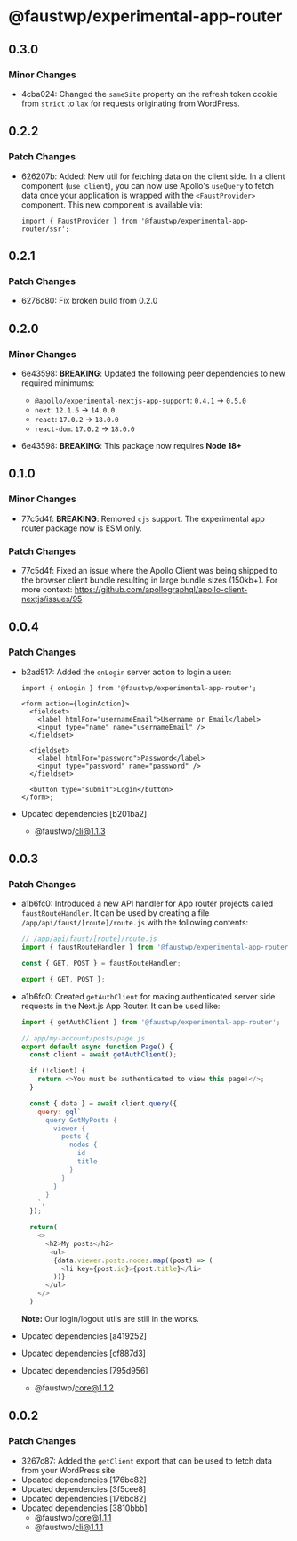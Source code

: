 # @faustwp/experimental-app-router

## 0.3.0

### Minor Changes

- 4cba024: Changed the `sameSite` property on the refresh token cookie from `strict` to `lax` for requests originating from WordPress.

## 0.2.2

### Patch Changes

- 626207b: Added: New util for fetching data on the client side. In a client component (`use client`), you can now use Apollo's `useQuery` to fetch data once your application is wrapped with the `<FaustProvider>` component. This new component is available via:

  ```tsx
  import { FaustProvider } from '@faustwp/experimental-app-router/ssr';
  ```

## 0.2.1

### Patch Changes

- 6276c80: Fix broken build from 0.2.0

## 0.2.0

### Minor Changes

- 6e43598: **BREAKING**: Updated the following peer dependencies to new required minimums:

  - `@apollo/experimental-nextjs-app-support`: `0.4.1` -> `0.5.0`
  - `next`: `12.1.6` -> `14.0.0`
  - `react`: `17.0.2` -> `18.0.0`
  - `react-dom`: `17.0.2` -> `18.0.0`

- 6e43598: **BREAKING**: This package now requires **Node 18+**

## 0.1.0

### Minor Changes

- 77c5d4f: **BREAKING**: Removed `cjs` support. The experimental app router package now is ESM only.

### Patch Changes

- 77c5d4f: Fixed an issue where the Apollo Client was being shipped to the browser client bundle resulting in large bundle sizes (150kb+). For more context: https://github.com/apollographql/apollo-client-nextjs/issues/95

## 0.0.4

### Patch Changes

- b2ad517: Added the `onLogin` server action to login a user:

  ```tsx
  import { onLogin } from '@faustwp/experimental-app-router';

  <form action={loginAction}>
    <fieldset>
      <label htmlFor="usernameEmail">Username or Email</label>
      <input type="name" name="usernameEmail" />
    </fieldset>

    <fieldset>
      <label htmlFor="password">Password</label>
      <input type="password" name="password" />
    </fieldset>

    <button type="submit">Login</button>
  </form>;
  ```

- Updated dependencies [b201ba2]
  - @faustwp/cli@1.1.3

## 0.0.3

### Patch Changes

- a1b6fc0: Introduced a new API handler for App router projects called `faustRouteHandler`. It can be used by creating a file `/app/api/faust/[route]/route.js` with the following contents:

  ```js
  // /app/api/faust/[route]/route.js
  import { faustRouteHandler } from '@faustwp/experimental-app-router';

  const { GET, POST } = faustRouteHandler;

  export { GET, POST };
  ```

- a1b6fc0: Created `getAuthClient` for making authenticated server side requests in the Next.js App Router. It can be used like:

  ```js
  import { getAuthClient } from '@faustwp/experimental-app-router';

  // app/my-account/posts/page.js
  export default async function Page() {
    const client = await getAuthClient();

    if (!client) {
      return <>You must be authenticated to view this page!</>;
    }

    const { data } = await client.query({
      query: gql`
        query GetMyPosts {
          viewer {
            posts {
              nodes {
                id
                title
              }
            }
          }
        }
      `,
    });

    return(
      <>
        <h2>My posts</h2>
         <ul>
          {data.viewer.posts.nodes.map((post) => (
            <li key={post.id}>{post.title}</li>
          ))}
        </ul>
      </>
    )
  ```

  **Note:** Our login/logout utils are still in the works.

- Updated dependencies [a419252]
- Updated dependencies [cf887d3]
- Updated dependencies [795d956]
  - @faustwp/core@1.1.2

## 0.0.2

### Patch Changes

- 3267c87: Added the `getClient` export that can be used to fetch data from your WordPress site
- Updated dependencies [176bc82]
- Updated dependencies [3f5cee8]
- Updated dependencies [176bc82]
- Updated dependencies [3810bbb]
  - @faustwp/core@1.1.1
  - @faustwp/cli@1.1.1

